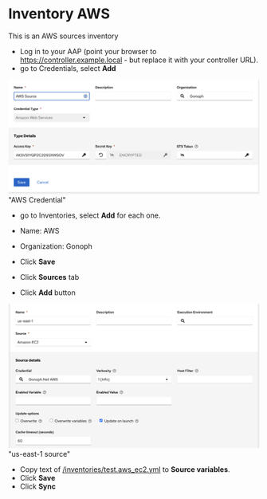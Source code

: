 # Inventory AWS

This is an AWS sources inventory

* Log in to your AAP (point your browser to https://controller.example.local - but replace it with your controller URL).
* go to Credentials, select **Add**

![AWS credential](images/AWS-credential.png) "AWS Credential"

* go to Inventories, select **Add** for each one.

* Name: AWS
* Organization: Gonoph
* Click **Save**
* Click **Sources** tab
* Click **Add** button

![us-east-1](images/Inventory-us-east-1.png) "us-east-1 source"

* Copy text of [/inventories/test.aws_ec2.yml](/inventories/test.aws_ec2.yml) to **Source variables**.
* Click **Save**
* Click **Sync**

